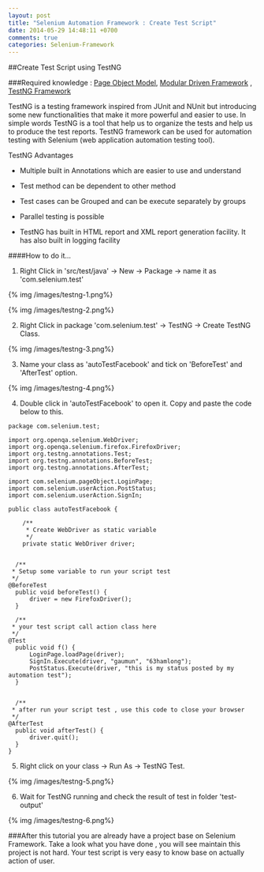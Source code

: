 ```yaml
---
layout: post
title: "Selenium Automation Framework : Create Test Script"
date: 2014-05-29 14:48:11 +0700
comments: true
categories: Selenium-Framework
---
```


##Create Test Script using TestNG

###Required knowledge : [Page Object Model](/blog/2014/05/26/selenium-automation-framework-page-object-model/), [Modular Driven Framework](/blog/2014/05/27/selenium-automation-framework-modular-driven-framework/) , [TestNG Framework](/blog/categories/testng-framework/) 

TestNG is a testing framework inspired from JUnit and NUnit but introducing some new functionalities that make it more powerful and easier to use. In simple words TestNG is a tool that help us to organize the tests and help us to produce the test reports. TestNG framework can be used for automation testing with Selenium (web application automation testing tool).

TestNG Advantages

- Multiple built in Annotations which are easier to use and understand

- Test method can be dependent to other method

- Test cases can be Grouped and can be execute separately by groups

- Parallel testing is possible

- TestNG has built in HTML report and XML report generation facility. It has also built in  logging facility

<!--more-->
####How to do it...

1) Right Click in 'src/test/java' -> New -> Package -> name it as 'com.selenium.test'

{% img /images/testng-1.png%}

{% img /images/testng-2.png%}

2) Right Click in package 'com.selenium.test' -> TestNG -> Create TestNG Class.

{% img /images/testng-3.png%}

3) Name your class as 'autoTestFacebook' and tick on 'BeforeTest' and 'AfterTest' option.

{% img /images/testng-4.png%}

4) Double click in 'autoTestFacebook' to open it. Copy and paste the code below to this.

```
package com.selenium.test;

import org.openqa.selenium.WebDriver;
import org.openqa.selenium.firefox.FirefoxDriver;
import org.testng.annotations.Test;
import org.testng.annotations.BeforeTest;
import org.testng.annotations.AfterTest;

import com.selenium.pageObject.LoginPage;
import com.selenium.userAction.PostStatus;
import com.selenium.userAction.SignIn;

public class autoTestFacebook {
	
	/**
	 * Create WebDriver as static variable
	 */
	private static WebDriver driver;
	
  
  /**
 * Setup some variable to run your script test
 */
@BeforeTest
  public void beforeTest() {
	  driver = new FirefoxDriver();
  }
  
  /**
 * your test script call action class here
 */
@Test
  public void f() {
	  LoginPage.loadPage(driver);
	  SignIn.Execute(driver, "gaumun", "63hamlong");
	  PostStatus.Execute(driver, "this is my status posted by my automation test");
  }
  
  
  /**
 * after run your script test , use this code to close your browser
 */
@AfterTest
  public void afterTest() {
	  driver.quit();
  }
}
```

5) Right click on your class -> Run As -> TestNG Test.

{% img /images/testng-5.png%}

6) Wait for TestNG running and check the result of test in folder 'test-output'

{% img /images/testng-6.png%}

###After this tutorial you are already have a project base on Selenium Framework. Take a look what you have done , you will see maintain this project is not hard. Your test script is very easy to know base on actually action of user.


